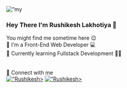 <p align=”center”> <img src="https://github.com/Rushikesh53/Rushikesh53/assets/93590073/095ccb2b-0735-4894-8ea8-e1e73bfdaf01" alt=”my banner”></p>
<h3>Hey There I'm Rushikesh Lakhotiya 👋</h3>
You might find me sometime here 😉 <br>
🔴 I'm a Front-End Web Developer 💻 <br>
🔵 Currently learning Fullstack Development 👨‍💻 <br>
<br><br>
🔗 Connect with me <br>
<a href="www.linkedin.com/in/rushikesh-lakhotiya"><img align=”left” src=”https://raw.githubusercontent.com/yushi1007/yushi1007/main/images/linkedin.svg" alt=”Rushikesh | LinkedIn” width=”21px”/>></a> 
<a href="https://www.instagram.com/lakhotiya_r_r/"><img align=”left” src=”https://raw.githubusercontent.com/yushi1007/yushi1007/main/images/linkedin.svg" alt=”Rushikesh | Instagram” width=”21px”/>></a> 

